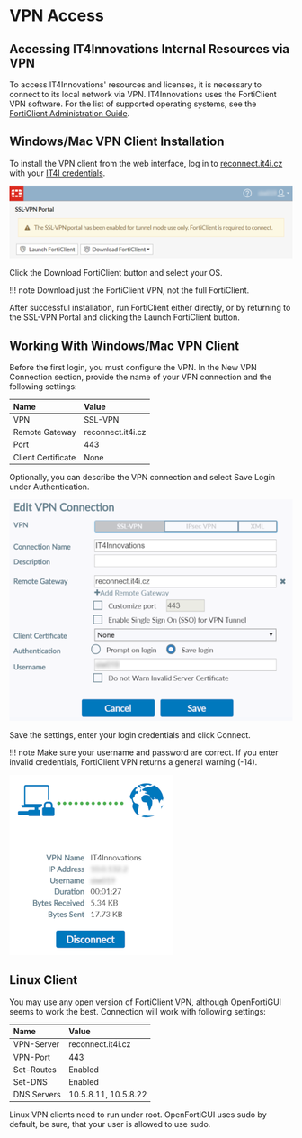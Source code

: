 # VPN Access

## Accessing IT4Innovations Internal Resources via VPN

To access IT4Innovations' resources and licenses, it is necessary to connect to its local network via VPN. IT4Innovations uses the FortiClient VPN software. For the list of supported operating systems, see the [FortiClient Administration Guide][a].

## Windows/Mac VPN Client Installation

To install the VPN client from the web interface, log in to [reconnect.it4i.cz][b] with your [IT4I credentials][1].

![](../../img/fc_vpn_web_login.png)

Click the Download FortiClient button and select your OS.

!!! note
    Download just the FortiClient VPN, not the full FortiClient.

After successful installation, run FortiClient either directly, or by returning to the SSL-VPN Portal
and clicking the Launch FortiClient button.

## Working With Windows/Mac VPN Client

Before the first login, you must configure the VPN. In the New VPN Connection section, provide the name of your VPN connection and the following settings:

Name                | Value
:-------------------|:------------------
VPN                 | SSL-VPN
Remote Gateway      | reconnect.it4i.cz
Port                | 443
Client Certificate  | None

Optionally, you can describe the VPN connection and select Save Login under Authentication.

![](../../img/fc_vpn_web_login_2_1.png)

Save the settings, enter your login credentials and click Connect.

!!! note
    Make sure your username and password are correct. If you enter invalid credentials, FortiClient VPN returns a general warning (-14).

![](../../img/fc_vpn_web_login_3_1.png)

## Linux Client

You may use any open version of FortiClient VPN, although OpenFortiGUI seems to work the best. Connection will work with following settings:

Name         | Value
:------------|:----------------------
VPN-Server   | reconnect.it4i.cz
VPN-Port     | 443
Set-Routes   | Enabled
Set-DNS      | Enabled
DNS Servers  | 10.5.8.11, 10.5.8.22

Linux VPN clients need to run under root. OpenFortiGUI uses sudo by default, be sure, that your user is allowed to use sudo.

[1]: ../../general/obtaining-login-credentials/obtaining-login-credentials.md#login-credentials

[a]: http://docs.fortinet.com/document/forticlient/latest/administration-guide/646779/installation-requirements
[b]: https://reconnect.it4i.cz
